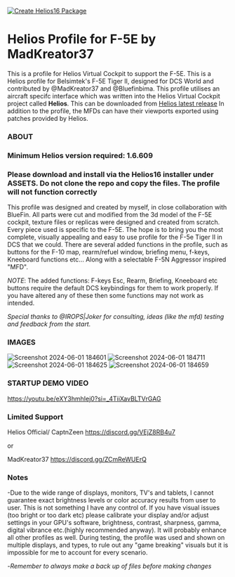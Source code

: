 [![Create Helios16 Package](https://github.com/HeliosProfiles/DCS-F-5E-Profile-by-MadKreator37/actions/workflows/BuildProfilePackage.yml/badge.svg)](https://github.com/HeliosProfiles/DCS-F-5E-Profile-by-MadKreator37/actions/workflows/BuildProfilePackage.yml)
# Helios Profile for F-5E by MadKreator37
This is a profile for Helios Virtual Cockpit to support the F-5E.
This is a Helios profile for Belsimtek's F-5E Tiger II, designed for DCS World and contributed by @MadKreator37 and @Bluefinbima. 
This profile utilises an aircraft specifc interface which was written into the Helios Virtual Cockpit project called **Helios**.  This can be downloaded from [Helios latest release](https://github.com/HeliosVirtualCockpit/Helios/releases/latest)
In addition to the profile, the MFDs can have their viewports exported using patches provided by Helios.

### ABOUT

### Minimum Helios version required: 1.6.609

### Please download and install via the Helios16 installer under ASSETS. Do not clone the repo and copy the files. The profile will not function correctly

This profile was designed and created by myself, in close collaboration with BlueFin. All parts were cut and modified from the 3d model of the F-5E cockpit, texture files or replicas were designed and created from scratch. Every piece used is specific to the F-5E.  The hope is to bring you the most complete, visually appealing and easy to use profile for the F-5e Tiger II in DCS that we could.  There are several added functions in the profile, such as buttons for the F-10 map, rearm/refuel window, briefing menu, f-keys, Kneeboard functions etc... Along with a selectable F-5N Aggressor inspired "MFD". 

*NOTE*: The added functions:  F-keys Esc, Rearm, Briefing, Kneeboard etc buttons require the default DCS keybindings for them to work properly. If you have altered any of these then some functions may not work as intended.

*Special thanks to @IROPS|Joker for consulting, ideas (like the mfd) testing and feedback from the start.* 

### IMAGES
![Screenshot 2024-06-01 184601](https://github.com/HeliosProfiles/DCS-F-5E-Profile-by-MadKreator37/assets/110797278/f04fc0b7-6c2b-46e6-a421-02c199874583)
![Screenshot 2024-06-01 184711](https://github.com/HeliosProfiles/DCS-F-5E-Profile-by-MadKreator37/assets/110797278/97d41ae2-47c2-4655-8b76-2a33e86ca7b3)
![Screenshot 2024-06-01 184625](https://github.com/HeliosProfiles/DCS-F-5E-Profile-by-MadKreator37/assets/110797278/69251b99-823c-48d1-994f-df3da807e5db)
![Screenshot 2024-06-01 184659](https://github.com/HeliosProfiles/DCS-F-5E-Profile-by-MadKreator37/assets/110797278/d1a71899-05c5-4c31-892a-86498c1dfd23)

###  STARTUP DEMO VIDEO

https://youtu.be/eXY3hmhIej0?si=_4TiiXavBLTVrGAG


### Limited Support

Helios Official/ CaptnZeen     https://discord.gg/VEjZ8RB4u7

or

MadKreator37  https://discord.gg/ZCmReWUErQ


### Notes

-Due to the wide range of displays, monitors, TV's and tablets,  I cannot guarantee exact brightness levels or color accuracy results from user to user. This is not something I have any control of. If you have visual issues (too bright or too dark etc)  please calibrate your display and/or adjust settings in your GPU's software, brightness, contrast, sharpness, gamma, digital vibrance etc.(highly recommended anyway). It will probably enhance all other profiles as well. During testing, the profile was used and shown on multiple displays, and types,  to rule out any "game breaking" visuals but it is impossible for me to account for every scenario.

-*Remember to always make a back up of files before making changes*
